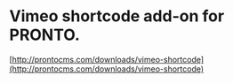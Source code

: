 # Vimeo shortcode add-on for PRONTO.
 
[http://prontocms.com/downloads/vimeo-shortcode](http://prontocms.com/downloads/vimeo-shortcode)